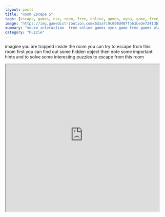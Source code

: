 ```yaml
---
layout: posts
title: "Room Escape 5"
tags: [escape, games, nsr, room, free, online, games, oyna, game, free, games, play, play, games]
image: "https://img.gamedistribution.com/b3aa7c9c008d487fbb1bede7241db730.jpg"
summary: "mouse interaction  free online games oyna game free games play play games"
category: "Puzzle"
---
```


imagine you are trapped inside the room you can try to escape from this room first you can find out some hidden object then note some important hints and to solve some interesting puzzles to escape from this room

<iframe width="100%" height="480px;" src="https://flash.gamedistribution.com?game=b3aa7c9c008d487fbb1bede7241db730"></iframe>
